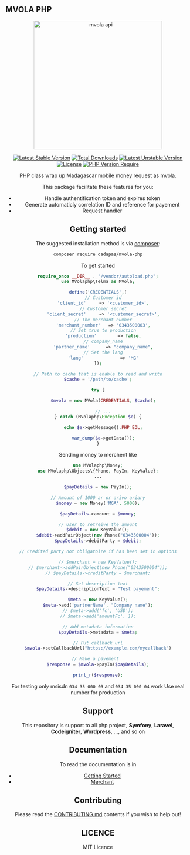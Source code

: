 ## MVOLA PHP

<span style="margin:auto; text-align: center;width: 500px;display:block">
<img width="350" src="https://i.ibb.co/MgKHQR7/mail.png" alt="mvola api" />
	
[![Latest Stable Version](http://poser.pugx.org/dadapas/mvola-php/v)](https://packagist.org/packages/dadapas/mvola-php) [![Total Downloads](http://poser.pugx.org/dadapas/mvola-php/downloads)](https://packagist.org/packages/dadapas/mvola-php) [![Latest Unstable Version](http://poser.pugx.org/dadapas/mvola-php/v/unstable)](https://packagist.org/packages/dadapas/mvola-php) [![License](http://poser.pugx.org/dadapas/mvola-php/license)](https://packagist.org/packages/dadapas/mvola-php) [![PHP Version Require](http://poser.pugx.org/dadapas/mvola-php/require/php)](https://packagist.org/packages/dadapas/mvola-php)
</span>

PHP class wrap up Madagascar mobile money request as mvola.

This package facilitate these features for you:

 * Handle authentification token and expires token
 * Generate automaticly correlation ID and reference for payement
 * Request handler 

## Getting started

The suggested installation method is via [composer](https://getcomposer.org/):

```sh
composer require dadapas/mvola-php
```

To get started

```php
require_once __DIR__ . "/vendor/autoload.php";
use MVolaphp\Telma as MVola;

define('CREDENTIALS',[
	// Customer id
	'client_id'		=> '<customer_id>',
	// Customer secret
	'client_secret'		=> '<customer_secret>',
	// The merchant number
	'merchant_number'	=> '0343500003',
	// Set true to production
	'production'	  	=> false,
	// company_name
	'partner_name'		=> "company_name",
	// Set the lang
	'lang'				=> 'MG'
]);

// Path to cache that is enable to read and write
$cache = '/path/to/cache';

try {

	$mvola = new MVola(CREDENTIALS, $cache);

	// ...
} catch (MVolaphp\Exception $e) {

	echo $e->getMessage().PHP_EOL;

	var_dump($e->getData());
}

```

Sending money to merchent like
```php
use MVolaphp\Money;
use MVolaphp\Objects\{Phone, PayIn, KeyValue};
...

$payDetails = new PayIn();

// Amount of 1000 ar or arivo ariary
$money = new Money('MGA', 5000);

$payDetails->amount = $money;

// User to retreive the amount
$debit = new KeyValue();
$debit->addPairObject(new Phone("0343500004"));
$payDetails->debitParty = $debit;

// Credited party not obligatoire if has been set in options

// $merchant = new KeyValue();
// $merchant->addPairObject(new Phone("0343500004"));
// $payDetails->creditParty = $merchant;

// Set description text
$payDetails->descriptionText = "Test payement";

$meta = new KeyValue();
$meta->add('partnerName', "Company name");
// $meta->add('fc', 'USD');
// $meta->add('amountFc', 1);

// Add metadata information
$payDetails->metadata = $meta;

// Put callback url
$mvola->setCallbackUrl("https://example.com/mycallback")

// Make a payement 	
$response = $mvola->payIn($payDetails);

print_r($response);
```

For testing only msisdn `034 35 000 03` and `034 35 000 04` work
Use real number for production

## Support
This repository is support to all php project, **Symfony**, **Laravel**, **Codeigniter**, **Wordpress**, ..., and so on

## Documentation

To read the documentation is in
* [Getting Started](docs/getting-started.md)
* [Merchant](docs/merchent.md)

## Contributing

Please read the [CONTRIBUTING.md](CONTRIBUTING.md) contents if you wish to help out!


## LICENCE
MIT Licence
